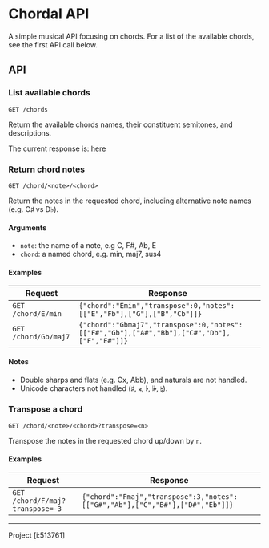 # Chordal API

A simple musical API focusing on chords. For a list of the available chords, see the first API call below.


## API 

### List available chords

`GET /chords` 

Return the available chords names, their constituent semitones, and descriptions.

The current response is: [here](/chords)

### Return chord notes

`GET /chord/<note>/<chord>`

Return the notes in the requested chord, including alternative note names (e.g. C♯ vs D♭).


#### Arguments

* `note`: the name of a note, e.g C, F#, Ab, E
* `chord`: a named chord, e.g. min, maj7, sus4

#### Examples

| Request | Response |
| ------- | -------- |
|`GET /chord/E/min` | `{"chord":"Emin","transpose":0,"notes":[["E","Fb"],["G"],["B","Cb"]]}`|
|`GET /chord/Gb/maj7` | `{"chord":"Gbmaj7","transpose":0,"notes":[["F#","Gb"],["A#","Bb"],["C#","Db"],["F","E#"]]}`|

#### Notes

* Double sharps and flats (e.g. Cx, Abb), and naturals are not handled.
* Unicode characters not handled (♯, 𝄪, ♭, 𝄫, ♮).

### Transpose a chord

`GET /chord/<note>/<chord>?transpose=<n>`

Transpose the notes in the requested chord up/down by `n`.

#### Examples

| Request | Response |
| ------- | -------- |
|`GET /chord/F/maj?transpose=-3` | `{"chord":"Fmaj","transpose":3,"notes":[["G#","Ab"],["C","B#"],["D#","Eb"]]}`|

----

Project [i:513761]
